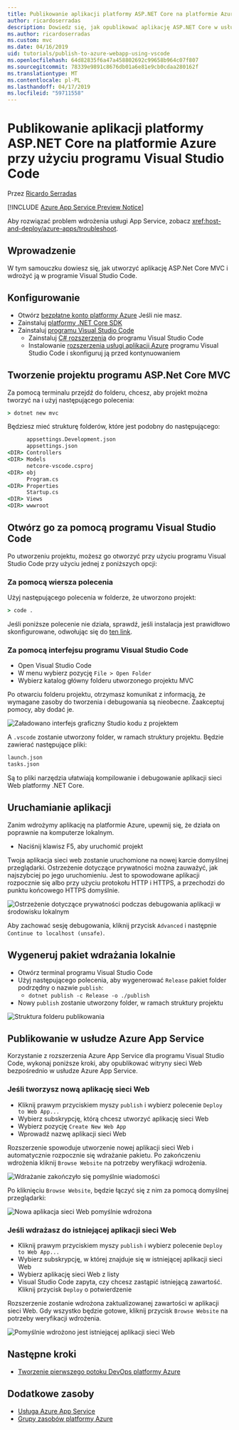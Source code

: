 ```yaml
---
title: Publikowanie aplikacji platformy ASP.NET Core na platformie Azure przy użyciu programu Visual Studio Code
author: ricardoserradas
description: Dowiedz się, jak opublikować aplikację ASP.NET Core w usłudze Azure App Service przy użyciu programu Visual Studio Code
ms.author: ricardoserradas
ms.custom: mvc
ms.date: 04/16/2019
uid: tutorials/publish-to-azure-webapp-using-vscode
ms.openlocfilehash: 64d82835f6a47a458802692c99658b964c07f807
ms.sourcegitcommit: 78339e9891c8676db01a6e81e9cb0cdaa280162f
ms.translationtype: MT
ms.contentlocale: pl-PL
ms.lasthandoff: 04/17/2019
ms.locfileid: "59711558"
---
```

# <a name="publish-an-aspnet-core-app-to-azure-with-visual-studio-code"></a>Publikowanie aplikacji platformy ASP.NET Core na platformie Azure przy użyciu programu Visual Studio Code

Przez [Ricardo Serradas](https://twitter.com/ricardoserradas)

[!INCLUDE [Azure App Service Preview Notice](../includes/azure-apps-preview-notice.md)]

Aby rozwiązać problem wdrożenia usługi App Service, zobacz <xref:host-and-deploy/azure-apps/troubleshoot>.

## <a name="intro"></a>Wprowadzenie

W tym samouczku dowiesz się, jak utworzyć aplikację ASP.Net Core MVC i wdrożyć ją w programie Visual Studio Code.

## <a name="set-up"></a>Konfigurowanie

- Otwórz [bezpłatne konto platformy Azure](https://azure.microsoft.com/free/dotnet/) Jeśli nie masz.
- Zainstaluj [platformy .NET Core SDK](https://dotnet.microsoft.com/download)
- Zainstaluj [programu Visual Studio Code](https://code.visualstudio.com/Download)
  - Zainstaluj [ C# rozszerzenia](https://marketplace.visualstudio.com/items?itemName=ms-vscode.csharp) do programu Visual Studio Code
  - Instalowanie [rozszerzenia usługi aplikacji Azure](https://marketplace.visualstudio.com/items?itemName=ms-azuretools.vscode-azureappservice) programu Visual Studio Code i skonfiguruj ją przed kontynuowaniem

## <a name="create-an-aspnet-core-mvc-project"></a>Tworzenie projektu programu ASP.Net Core MVC

Za pomocą terminalu przejdź do folderu, chcesz, aby projekt można tworzyć na i użyj następującego polecenia:

```cmd
> dotnet new mvc
```

Będziesz mieć strukturę folderów, które jest podobny do następującego:

```cmd
      appsettings.Development.json
      appsettings.json
<DIR> Controllers
<DIR> Models
      netcore-vscode.csproj
<DIR> obj
      Program.cs
<DIR> Properties
      Startup.cs
<DIR> Views
<DIR> wwwroot
```

## <a name="open-it-with-visual-studio-code"></a>Otwórz go za pomocą programu Visual Studio Code

Po utworzeniu projektu, możesz go otworzyć przy użyciu programu Visual Studio Code przy użyciu jednej z poniższych opcji:

### <a name="through-the-command-line"></a>Za pomocą wiersza polecenia

Użyj następującego polecenia w folderze, że utworzono projekt:

```cmd
> code .
```

Jeśli poniższe polecenie nie działa, sprawdź, jeśli instalacja jest prawidłowo skonfigurowane, odwołując się do [ten link](https://code.visualstudio.com/docs/setup/setup-overview#_cross-platform).

### <a name="through-visual-studio-code-interface"></a>Za pomocą interfejsu programu Visual Studio Code

- Open Visual Studio Code
- W menu wybierz pozycję `File > Open Folder`
- Wybierz katalog główny folderu utworzonego projektu MVC

Po otwarciu folderu projektu, otrzymasz komunikat z informacją, że wymagane zasoby do tworzenia i debugowania są nieobecne. Zaakceptuj pomocy, aby dodać je.

![Załadowano interfejs graficzny Studio kodu z projektem](publish-to-azure-webapp-using-vscode/_static/folder-structure-restore-netcore.jpg)

A `.vscode` zostanie utworzony folder, w ramach struktury projektu. Będzie zawierać następujące pliki:

```cmd
launch.json
tasks.json
```

Są to pliki narzędzia ułatwiają kompilowanie i debugowanie aplikacji sieci Web platformy .NET Core.

## <a name="run-the-app"></a>Uruchamianie aplikacji

Zanim wdrożymy aplikację na platformie Azure, upewnij się, że działa on poprawnie na komputerze lokalnym.

- Naciśnij klawisz F5, aby uruchomić projekt

Twoja aplikacja sieci web zostanie uruchomione na nowej karcie domyślnej przeglądarki. Ostrzeżenie dotyczące prywatności można zauważyć, jak najszybciej po jego uruchomieniu. Jest to spowodowane aplikacji rozpocznie się albo przy użyciu protokołu HTTP i HTTPS, a przechodzi do punktu końcowego HTTPS domyślnie.

![Ostrzeżenie dotyczące prywatności podczas debugowania aplikacji w środowisku lokalnym](publish-to-azure-webapp-using-vscode/_static/run-webapp-https-warning.jpg)

Aby zachować sesję debugowania, kliknij przycisk `Advanced` i następnie `Continue to localhost (unsafe)`.

## <a name="generate-the-deployment-package-locally"></a>Wygeneruj pakiet wdrażania lokalnie

- Otwórz terminal programu Visual Studio Code
- Użyj następującego polecenia, aby wygenerować `Release` pakiet folder podrzędny o nazwie `publish`:
  - `dotnet publish -c Release -o ./publish`
- Nowy `publish` zostanie utworzony folder, w ramach struktury projektu

![Struktura folderu publikowania](publish-to-azure-webapp-using-vscode/_static/publish-folder.jpg)

## <a name="publish-to-azure-app-service"></a>Publikowanie w usłudze Azure App Service

Korzystanie z rozszerzenia Azure App Service dla programu Visual Studio Code, wykonaj poniższe kroki, aby opublikować witryny sieci Web bezpośrednio w usłudze Azure App Service.

### <a name="if-youre-creating-a-new-web-app"></a>Jeśli tworzysz nową aplikację sieci Web

- Kliknij prawym przyciskiem myszy `publish` i wybierz polecenie `Deploy to Web App...`
- Wybierz subskrypcję, którą chcesz utworzyć aplikację sieci Web
- Wybierz pozycję `Create New Web App`
- Wprowadź nazwę aplikacji sieci Web

Rozszerzenie spowoduje utworzenie nowej aplikacji sieci Web i automatycznie rozpocznie się wdrażanie pakietu. Po zakończeniu wdrożenia kliknij `Browse Website` na potrzeby weryfikacji wdrożenia.

![Wdrażanie zakończyło się pomyślnie wiadomości](publish-to-azure-webapp-using-vscode/_static/deployment-succeeded-message.jpg)

Po kliknięciu `Browse Website`, będzie łączyć się z nim za pomocą domyślnej przeglądarki:

![Nowa aplikacja sieci Web pomyślnie wdrożona](publish-to-azure-webapp-using-vscode/_static/new-webapp-deployed.jpg)

### <a name="if-youre-deploying-to-an-existing-web-app"></a>Jeśli wdrażasz do istniejącej aplikacji sieci Web

- Kliknij prawym przyciskiem myszy `publish` i wybierz polecenie `Deploy to Web App...`
- Wybierz subskrypcję, w której znajduje się w istniejącej aplikacji sieci Web
- Wybierz aplikację sieci Web z listy
- Visual Studio Code zapyta, czy chcesz zastąpić istniejącą zawartość. Kliknij przycisk `Deploy` o potwierdzenie

Rozszerzenie zostanie wdrożona zaktualizowanej zawartości w aplikacji sieci Web. Gdy wszystko będzie gotowe, kliknij przycisk `Browse Website` na potrzeby weryfikacji wdrożenia.

![Pomyślnie wdrożono jest istniejącej aplikacji sieci Web](publish-to-azure-webapp-using-vscode/_static/existing-webapp-deployed.jpg)

## <a name="next-steps"></a>Następne kroki

- [Tworzenie pierwszego potoku DevOps platformy Azure](/azure/devops/pipelines/create-first-pipeline)

## <a name="additional-resources"></a>Dodatkowe zasoby

- [Usługa Azure App Service](/azure/app-service/app-service-web-overview)
- [Grupy zasobów platformy Azure](/azure/azure-resource-manager/resource-group-overview#resource-groups)